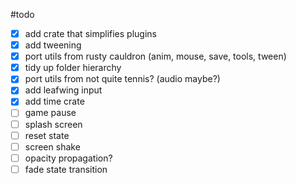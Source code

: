 #todo

- [x] add crate that simplifies plugins
- [x] add tweening
- [x] port utils from rusty cauldron (anim, mouse, save, tools, tween)
- [x] tidy up folder hierarchy
- [x] port utils from not quite tennis? (audio maybe?)
- [x] add leafwing input
- [x] add time crate
- [ ] game pause
- [ ] splash screen
- [ ] reset state
- [ ] screen shake
- [ ] opacity propagation?
- [ ] fade state transition

